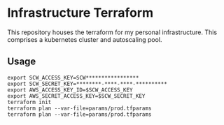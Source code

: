 # Infrastructure Terraform

This repository houses the terraform for my personal
infrastructure. This comprises a kubernetes cluster
and autoscaling pool.

## Usage

```
export SCW_ACCESS_KEY=SCW*****************
export SCW_SECRET_KEY=********-****-****-**********
export AWS_ACCESS_KEY_ID=$SCW_ACCESS_KEY
export AWS_SECRET_ACCESS_KEY=$SCW_SECRET_KEY
terraform init
terraform plan --var-file=params/prod.tfparams
terraform plan --var-file=params/prod.tfparams
```

